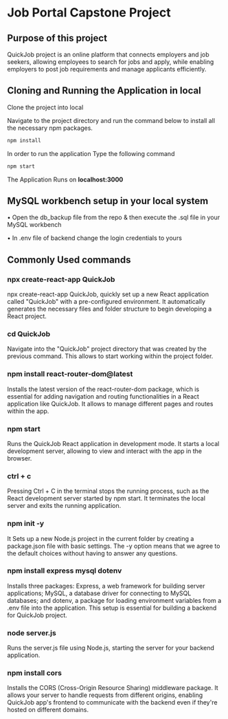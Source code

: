 # Job Portal Capstone Project

## Purpose of this project
QuickJob project is an online platform that connects employers and job seekers, allowing employees to search for jobs and apply, while enabling employers to post job requirements and manage applicants efficiently.

## Cloning and Running the Application in local
Clone the project into local

Navigate to the project directory and run the command below to install all the necessary npm packages.

```bash
npm install
```

In order to run the application Type the following command
``` bash
npm start
```
The Application Runs on **localhost:3000** 

## MySQL workbench setup in your local system
• Open the db_backup file from the repo & then execute the .sql file in your MySQL workbench

• In .env file of backend change the login credentials to yours

## Commonly Used commands

### npx create-react-app QuickJob
npx create-react-app QuickJob, quickly set up a new React application called "QuickJob" with a pre-configured environment. It automatically generates the necessary files and folder structure to begin developing a React project.

### cd QuickJob
Navigate into the "QuickJob" project directory that was created by the previous command. This allows to start working within the project folder.

### npm install react-router-dom@latest
Installs the latest version of the react-router-dom package, which is essential for adding navigation and routing functionalities in a React application like QuickJob. It allows to manage different pages and routes within the app.

### npm start
Runs the QuickJob React application in development mode. It starts a local development server, allowing to view and interact with the app in the browser.

### ctrl + c
Pressing Ctrl + C in the terminal stops the running process, such as the React development server started by npm start. It terminates the local server and exits the running application.

### npm init -y
It Sets up a new Node.js project in the current folder by creating a package.json file with basic settings. The -y option means that we agree to the default choices without having to answer any questions.

### npm install express mysql dotenv
Installs three packages: Express, a web framework for building server applications; MySQL, a database driver for connecting to MySQL databases; and dotenv, a package for loading environment variables from a .env file into the application. This setup is essential for building a backend for QuickJob project.

### node server.js
 Runs the server.js file using Node.js, starting the server for your backend application.

### npm install cors
Installs the CORS (Cross-Origin Resource Sharing) middleware package. It allows your server to handle requests from different origins, enabling QuickJob app's frontend to communicate with the backend even if they're hosted on different domains.

